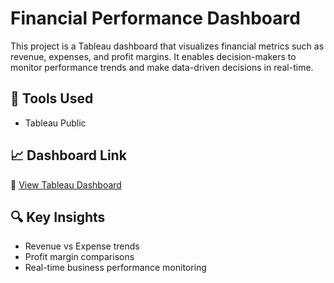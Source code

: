 # Financial Performance Dashboard

This project is a Tableau dashboard that visualizes financial metrics such as revenue, expenses, and profit margins. It enables decision-makers to monitor performance trends and make data-driven decisions in real-time.

## 📌 Tools Used
- Tableau Public

## 📈 Dashboard Link
🔗 [View Tableau Dashboard](https://public.tableau.com/app/profile/akashkashyap/viz/FinancialDashboard-Apr2025/Dashboard1)

## 🔍 Key Insights
- Revenue vs Expense trends
- Profit margin comparisons
- Real-time business performance monitoring
